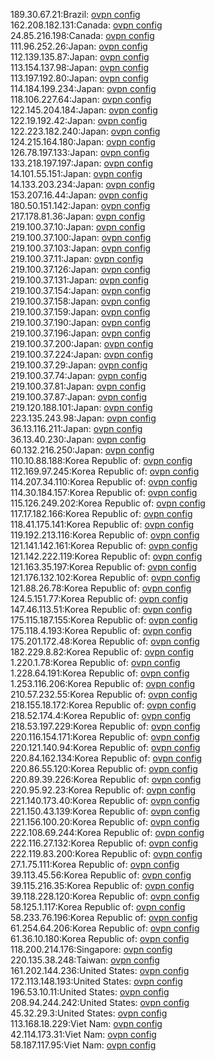 189.30.67.21:Brazil: [ovpn config](vpn/189_30_67_21.ovpn)  
162.208.182.131:Canada: [ovpn config](vpn/162_208_182_131.ovpn)  
24.85.216.198:Canada: [ovpn config](vpn/24_85_216_198.ovpn)  
111.96.252.26:Japan: [ovpn config](vpn/111_96_252_26.ovpn)  
112.139.135.87:Japan: [ovpn config](vpn/112_139_135_87.ovpn)  
113.154.137.98:Japan: [ovpn config](vpn/113_154_137_98.ovpn)  
113.197.192.80:Japan: [ovpn config](vpn/113_197_192_80.ovpn)  
114.184.199.234:Japan: [ovpn config](vpn/114_184_199_234.ovpn)  
118.106.227.64:Japan: [ovpn config](vpn/118_106_227_64.ovpn)  
122.145.204.184:Japan: [ovpn config](vpn/122_145_204_184.ovpn)  
122.19.192.42:Japan: [ovpn config](vpn/122_19_192_42.ovpn)  
122.223.182.240:Japan: [ovpn config](vpn/122_223_182_240.ovpn)  
124.215.164.180:Japan: [ovpn config](vpn/124_215_164_180.ovpn)  
126.78.197.133:Japan: [ovpn config](vpn/126_78_197_133.ovpn)  
133.218.197.197:Japan: [ovpn config](vpn/133_218_197_197.ovpn)  
14.101.55.151:Japan: [ovpn config](vpn/14_101_55_151.ovpn)  
14.133.203.234:Japan: [ovpn config](vpn/14_133_203_234.ovpn)  
153.207.16.44:Japan: [ovpn config](vpn/153_207_16_44.ovpn)  
180.50.151.142:Japan: [ovpn config](vpn/180_50_151_142.ovpn)  
217.178.81.36:Japan: [ovpn config](vpn/217_178_81_36.ovpn)  
219.100.37.10:Japan: [ovpn config](vpn/219_100_37_10.ovpn)  
219.100.37.100:Japan: [ovpn config](vpn/219_100_37_100.ovpn)  
219.100.37.103:Japan: [ovpn config](vpn/219_100_37_103.ovpn)  
219.100.37.11:Japan: [ovpn config](vpn/219_100_37_11.ovpn)  
219.100.37.126:Japan: [ovpn config](vpn/219_100_37_126.ovpn)  
219.100.37.131:Japan: [ovpn config](vpn/219_100_37_131.ovpn)  
219.100.37.154:Japan: [ovpn config](vpn/219_100_37_154.ovpn)  
219.100.37.158:Japan: [ovpn config](vpn/219_100_37_158.ovpn)  
219.100.37.159:Japan: [ovpn config](vpn/219_100_37_159.ovpn)  
219.100.37.190:Japan: [ovpn config](vpn/219_100_37_190.ovpn)  
219.100.37.196:Japan: [ovpn config](vpn/219_100_37_196.ovpn)  
219.100.37.200:Japan: [ovpn config](vpn/219_100_37_200.ovpn)  
219.100.37.224:Japan: [ovpn config](vpn/219_100_37_224.ovpn)  
219.100.37.29:Japan: [ovpn config](vpn/219_100_37_29.ovpn)  
219.100.37.74:Japan: [ovpn config](vpn/219_100_37_74.ovpn)  
219.100.37.81:Japan: [ovpn config](vpn/219_100_37_81.ovpn)  
219.100.37.87:Japan: [ovpn config](vpn/219_100_37_87.ovpn)  
219.120.188.101:Japan: [ovpn config](vpn/219_120_188_101.ovpn)  
223.135.243.98:Japan: [ovpn config](vpn/223_135_243_98.ovpn)  
36.13.116.211:Japan: [ovpn config](vpn/36_13_116_211.ovpn)  
36.13.40.230:Japan: [ovpn config](vpn/36_13_40_230.ovpn)  
60.132.216.250:Japan: [ovpn config](vpn/60_132_216_250.ovpn)  
110.10.88.188:Korea Republic of: [ovpn config](vpn/110_10_88_188.ovpn)  
112.169.97.245:Korea Republic of: [ovpn config](vpn/112_169_97_245.ovpn)  
114.207.34.110:Korea Republic of: [ovpn config](vpn/114_207_34_110.ovpn)  
114.30.184.157:Korea Republic of: [ovpn config](vpn/114_30_184_157.ovpn)  
115.126.249.202:Korea Republic of: [ovpn config](vpn/115_126_249_202.ovpn)  
117.17.182.166:Korea Republic of: [ovpn config](vpn/117_17_182_166.ovpn)  
118.41.175.141:Korea Republic of: [ovpn config](vpn/118_41_175_141.ovpn)  
119.192.213.116:Korea Republic of: [ovpn config](vpn/119_192_213_116.ovpn)  
121.141.142.161:Korea Republic of: [ovpn config](vpn/121_141_142_161.ovpn)  
121.142.222.119:Korea Republic of: [ovpn config](vpn/121_142_222_119.ovpn)  
121.163.35.197:Korea Republic of: [ovpn config](vpn/121_163_35_197.ovpn)  
121.176.132.102:Korea Republic of: [ovpn config](vpn/121_176_132_102.ovpn)  
121.88.26.78:Korea Republic of: [ovpn config](vpn/121_88_26_78.ovpn)  
124.5.151.77:Korea Republic of: [ovpn config](vpn/124_5_151_77.ovpn)  
147.46.113.51:Korea Republic of: [ovpn config](vpn/147_46_113_51.ovpn)  
175.115.187.155:Korea Republic of: [ovpn config](vpn/175_115_187_155.ovpn)  
175.118.4.193:Korea Republic of: [ovpn config](vpn/175_118_4_193.ovpn)  
175.201.172.48:Korea Republic of: [ovpn config](vpn/175_201_172_48.ovpn)  
182.229.8.82:Korea Republic of: [ovpn config](vpn/182_229_8_82.ovpn)  
1.220.1.78:Korea Republic of: [ovpn config](vpn/1_220_1_78.ovpn)  
1.228.64.191:Korea Republic of: [ovpn config](vpn/1_228_64_191.ovpn)  
1.253.116.206:Korea Republic of: [ovpn config](vpn/1_253_116_206.ovpn)  
210.57.232.55:Korea Republic of: [ovpn config](vpn/210_57_232_55.ovpn)  
218.155.18.172:Korea Republic of: [ovpn config](vpn/218_155_18_172.ovpn)  
218.52.174.4:Korea Republic of: [ovpn config](vpn/218_52_174_4.ovpn)  
218.53.197.229:Korea Republic of: [ovpn config](vpn/218_53_197_229.ovpn)  
220.116.154.171:Korea Republic of: [ovpn config](vpn/220_116_154_171.ovpn)  
220.121.140.94:Korea Republic of: [ovpn config](vpn/220_121_140_94.ovpn)  
220.84.162.134:Korea Republic of: [ovpn config](vpn/220_84_162_134.ovpn)  
220.86.55.120:Korea Republic of: [ovpn config](vpn/220_86_55_120.ovpn)  
220.89.39.226:Korea Republic of: [ovpn config](vpn/220_89_39_226.ovpn)  
220.95.92.23:Korea Republic of: [ovpn config](vpn/220_95_92_23.ovpn)  
221.140.173.40:Korea Republic of: [ovpn config](vpn/221_140_173_40.ovpn)  
221.150.43.139:Korea Republic of: [ovpn config](vpn/221_150_43_139.ovpn)  
221.156.100.20:Korea Republic of: [ovpn config](vpn/221_156_100_20.ovpn)  
222.108.69.244:Korea Republic of: [ovpn config](vpn/222_108_69_244.ovpn)  
222.116.27.132:Korea Republic of: [ovpn config](vpn/222_116_27_132.ovpn)  
222.119.83.200:Korea Republic of: [ovpn config](vpn/222_119_83_200.ovpn)  
27.1.75.111:Korea Republic of: [ovpn config](vpn/27_1_75_111.ovpn)  
39.113.45.56:Korea Republic of: [ovpn config](vpn/39_113_45_56.ovpn)  
39.115.216.35:Korea Republic of: [ovpn config](vpn/39_115_216_35.ovpn)  
39.118.228.120:Korea Republic of: [ovpn config](vpn/39_118_228_120.ovpn)  
58.125.1.117:Korea Republic of: [ovpn config](vpn/58_125_1_117.ovpn)  
58.233.76.196:Korea Republic of: [ovpn config](vpn/58_233_76_196.ovpn)  
61.254.64.206:Korea Republic of: [ovpn config](vpn/61_254_64_206.ovpn)  
61.36.10.180:Korea Republic of: [ovpn config](vpn/61_36_10_180.ovpn)  
118.200.214.176:Singapore: [ovpn config](vpn/118_200_214_176.ovpn)  
220.135.38.248:Taiwan: [ovpn config](vpn/220_135_38_248.ovpn)  
161.202.144.236:United States: [ovpn config](vpn/161_202_144_236.ovpn)  
172.113.148.193:United States: [ovpn config](vpn/172_113_148_193.ovpn)  
196.53.10.11:United States: [ovpn config](vpn/196_53_10_11.ovpn)  
208.94.244.242:United States: [ovpn config](vpn/208_94_244_242.ovpn)  
45.32.29.3:United States: [ovpn config](vpn/45_32_29_3.ovpn)  
113.168.18.229:Viet Nam: [ovpn config](vpn/113_168_18_229.ovpn)  
42.114.173.31:Viet Nam: [ovpn config](vpn/42_114_173_31.ovpn)  
58.187.117.95:Viet Nam: [ovpn config](vpn/58_187_117_95.ovpn)  
